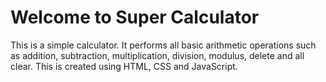 # Welcome to Super Calculator
This is a simple calculator.
It performs all basic arithmetic operations such as addition, subtraction, multiplication, division, modulus, delete and all clear. 
This is created using HTML, CSS and JavaScript. 
